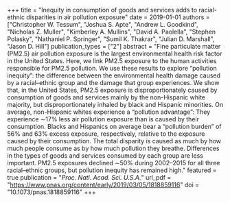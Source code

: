 +++
title = "Inequity in consumption of goods and services adds to racial-ethnic disparities in air pollution exposure"
date = 2019-01-01
authors = ["Christopher W. Tessum", "Joshua S. Apte", "Andrew L. Goodkind", "Nicholas Z. Muller", "Kimberley A. Mullins", "David A. Paolella", "Stephen Polasky", "Nathaniel P. Springer", "Sumil K. Thakrar", "Julian D. Marshall", "Jason D. Hill"]
publication_types = ["2"]
abstract = "Fine particulate matter (PM2.5) air pollution exposure is the largest environmental health risk factor in the United States. Here, we link PM2.5 exposure to the human activities responsible for PM2.5 pollution. We use these results to explore “pollution inequity”: the difference between the environmental health damage caused by a racial–ethnic group and the damage that group experiences. We show that, in the United States, PM2.5 exposure is disproportionately caused by consumption of goods and services mainly by the non-Hispanic white majority, but disproportionately inhaled by black and Hispanic minorities. On average, non-Hispanic whites experience a “pollution advantage”: They experience ∼17% less air pollution exposure than is caused by their consumption. Blacks and Hispanics on average bear a “pollution burden” of 56% and 63% excess exposure, respectively, relative to the exposure caused by their consumption. The total disparity is caused as much by how much people consume as by how much pollution they breathe. Differences in the types of goods and services consumed by each group are less important. PM2.5 exposures declined ∼50% during 2002–2015 for all three racial–ethnic groups, but pollution inequity has remained high."
featured = true
publication = "*Proc. Natl. Acad. Sci. U.S.A.*"
url_pdf = "https://www.pnas.org/content/early/2019/03/05/1818859116"
doi = "10.1073/pnas.1818859116"
+++

